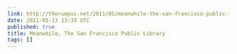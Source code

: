```yaml
---
link: http://therumpus.net/2011/05/meanwhile-the-san-francisco-public-library/
date: 2011-05-13 13:33 UTC
published: true
title: Meanwhile, The San Francisco Public Library
tags: []
---
```



